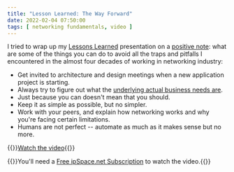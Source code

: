 ```yaml
---
title: "Lesson Learned: The Way Forward"
date: 2022-02-04 07:50:00
tags: [ networking fundamentals, video ]
---
```

I tried to wrap up my [Lessons Learned](https://my.ipspace.net/bin/list?id=NetBiz#LL) presentation on a [positive note](https://my.ipspace.net/bin/get/NetBiz/L5%20-%20The%20Way%20Forward.mp4?doccode=NetBiz): what are some of the things you can do to avoid all the traps and pitfalls I encountered in the almost four decades of working in networking industry:

* Get invited to architecture and design meetings when a new application project is starting.
* Always try to figure out what the [underlying actual business needs are](https://my.ipspace.net/bin/list?id=NetBiz#BF).
* Just because you can doesn't mean that you should.
* Keep it as simple as possible, but no simpler.
* Work with your peers, and explain how networking works and why you're facing certain limitations.
* Humans are not perfect -- automate as much as it makes sense but no more.

{{<jump>}}[Watch the video](https://my.ipspace.net/bin/get/NetBiz/L5%20-%20The%20Way%20Forward.mp4?doccode=NetBiz){{</jump>}}

{{<note free>}}You'll need a [Free ipSpace.net Subscription](https://www.ipspace.net/Subscription/Free) to watch the video.{{</note>}}
